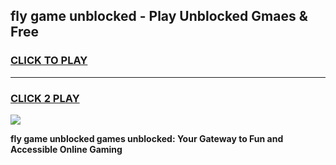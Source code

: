 
## fly game unblocked - Play Unblocked Gmaes & Free
<h3>
<a href="https://news.freeplayer.one?title=fly_game_unblocked&ref=16F">CLICK TO PLAY</a></h3>
<hr>

<h3>
<a href="https://news.freeplayer.one?title=fly_game_unblocked&ref=16F">CLICK 2 PLAY</a>
  
</h3>

<a href="https://news.freeplayer.one?title=fly_game_unblocked&ref=16F/"><img src="https://clearcache.store/games.png"></a>


**fly game unblocked games unblocked: Your Gateway to Fun and Accessible Online Gaming**
